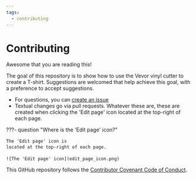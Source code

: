 ```yaml
---
tags:
  - contributing
---
```


# Contributing

Awesome that you are reading this!

The goal of this repository is to show how to use the Vevor
vinyl cutter to create a T-shirt.
Suggestions are welcomed that help achieve this goal,
with a preference to accept suggestions.

- For questions, you can [create an issue](https://github.com/uppsala-makerspace/vevor_vinyl_cutter_to_t_shirt_manual/issues)
- Textual changes go via pull requests.
  Whatever these are, these are created when clicking the 'Edit page' icon
  located at the top-right of each page.

???- question "Where is the 'Edit page' icon?"

    The 'Edit page' icon is
    located at the top-right of each page.

    ![The 'Edit page' icon](edit_page_icon.png)

This GitHub repository follows the [Contributor Covenant Code of Conduct](CODE_OF_CONDUCT.md).
